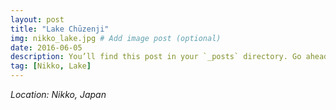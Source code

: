 ```yaml
---
layout: post
title: "Lake Chūzenji"
img: nikko_lake.jpg # Add image post (optional)
date: 2016-06-05
description: You’ll find this post in your `_posts` directory. Go ahead and edit it and re-build the site to see your changes. # Add post description (optional)
tag: [Nikko, Lake]
---
```

*Location: Nikko, Japan*
